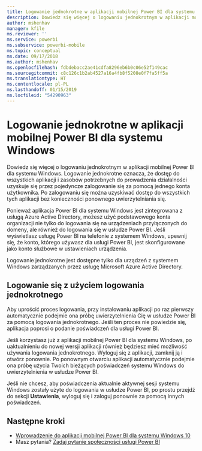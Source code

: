 ```yaml
---
title: Logowanie jednokrotne w aplikacji mobilnej Power BI dla systemu Windows
description: Dowiedz się więcej o logowaniu jednokrotnym w aplikacji mobilnej Power BI dla systemu Windows. Logowanie jednokrotne oznacza, że dostęp do wszystkich aplikacji i zasobów potrzebnych do prowadzenia działalności uzyskuje się przez pojedyncze zalogowanie się za pomocą jednego konta użytkownika.
author: mshenhav
manager: kfile
ms.reviewer: ''
ms.service: powerbi
ms.subservice: powerbi-mobile
ms.topic: conceptual
ms.date: 09/17/2018
ms.author: mshenhav
ms.openlocfilehash: fdbdebacc2ae41cdfa8296eb6b0c06e52f149cac
ms.sourcegitcommit: c8c126c1b2ab4527a16a4fb8f5208e0f7fa5ff5a
ms.translationtype: HT
ms.contentlocale: pl-PL
ms.lasthandoff: 01/15/2019
ms.locfileid: "54290963"
---
```

# <a name="single-sign-on-in-the-power-bi-mobile-windows-app"></a>Logowanie jednokrotne w aplikacji mobilnej Power BI dla systemu Windows

Dowiedz się więcej o logowaniu jednokrotnym w aplikacji mobilnej Power BI dla systemu Windows. Logowanie jednokrotne oznacza, że dostęp do wszystkich aplikacji i zasobów potrzebnych do prowadzenia działalności uzyskuje się przez pojedyncze zalogowanie się za pomocą jednego konta użytkownika. Po zalogowaniu się można uzyskiwać dostęp do wszystkich tych aplikacji bez konieczności ponownego uwierzytelniania się. 

Ponieważ aplikacja Power BI dla systemu Windows jest zintegrowana z usługą Azure Active Directory, możesz użyć podstawowego konta organizacji nie tylko do logowania się na urządzeniach przyłączonych do domeny, ale również do logowania się w usłudze Power BI. Jeśli wyświetlasz usługę Power BI na telefonie z systemem Windows, upewnij się, że konto, którego używasz dla usługi Power BI, jest skonfigurowane jako konto służbowe w ustawieniach urządzenia.  

Logowanie jednokrotne jest dostępne tylko dla urządzeń z systemem Windows zarządzanych przez usługę Microsoft Azure Active Directory. 

## <a name="sign-in-with-sso"></a>Logowanie się z użyciem logowania jednokrotnego

Aby uprościć proces logowania, przy instalowaniu aplikacji po raz pierwszy automatycznie podejmie ona próbę uwierzytelnienia Cię w usłudze Power BI za pomocą logowania jednokrotnego. Jeśli ten proces nie powiedzie się, aplikacja poprosi o podanie poświadczeń dla usługi Power BI.  

Jeśli korzystasz już z aplikacji mobilnej Power BI dla systemu Windows, po uaktualnieniu do nowej wersji aplikacji również będziesz mieć możliwość używania logowania jednokrotnego. Wyloguj się z aplikacji, zamknij ją i otwórz ponownie. Po ponownym otwarciu aplikacji automatycznie podejmie ona próbę użycia Twoich bieżących poświadczeń systemu Windows do uwierzytelnienia w usłudze Power BI. 

Jeśli nie chcesz, aby poświadczenia aktualnie aktywnej sesji systemu Windows zostały użyte do logowania w usłudze Power BI, po prostu przejdź do sekcji **Ustawienia**, wyloguj się i zaloguj ponownie za pomocą innych poświadczeń. 
 
## <a name="next-steps"></a>Następne kroki

- [Wprowadzenie do aplikacji mobilnej Power BI dla systemu Windows 10](mobile-windows-10-phone-app-get-started.md)
- Masz pytania? [Zadaj pytanie społeczności usługi Power BI](http://community.powerbi.com/)

